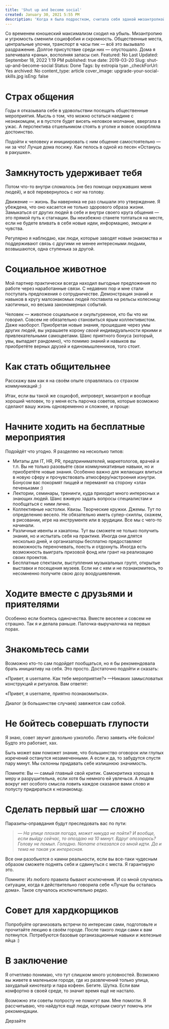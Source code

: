 ```yaml
---
title: 'Shut up and become social'
created: January 30, 2021 5:55 PM
description: 'Когда я была подростком, считала себя эдакой мизантропкой-одиночкой, которой чуждо людское общество и противна сама его суть. Слово «человечность» имело негативный подтекст, и звучало для моих ушей словно ругательство.'
---
```


Со временем юношеский максимализм сходил на убыль. Мизантропию и угрюмость сменили социофобия и скромность. Общественные места, центральные улочки, транспорт в часы пик — всё это вызывало раздражение. Долгое присутствие среди них — опустошало. Дома я залечивала «раны», восполняя запасы сил.
Featured: No
Last Updated: September 18, 2022 1:19 PM
published: true
date: 2019-03-20
Slug: shut-up-and-become-social
Status: Done
Tags: by extropia tyan
_checkForUrl: Yes
archived: No
content_type: article
cover_image: upgrade-your-social-skills.jpg
isEng: false

# Страх общения

Годы я отказывала себе в удовольствии посещать общественные мероприятия. Мысль о том, что можно остаться наедине с незнакомцем, и в пустоте будет висеть неловкое молчание, ввергала в ужас. А перспектива отшельником стоять в уголке и вовсе оскорбляла достоинство.

Подойти к человеку и инициировать с ним общение самостоятельно — ни за что! Лучше дома посижу. Как пелось в одной из песен «Останусь в ракушке».

# Замкнутость удерживает тебя

Потом что-то внутри сломалось (не без помощи окружавших меня людей), и всё перевернулось с ног на голову.

Движение — жизнь. Вы наверняка не раз слышали это утверждение. Я убеждена, что оно касается не только здорового образа жизни. Замыкаться от других людей в себе и внутри своего круга общения — это прямой путь к стагнации. Вы неизбежно станете топтаться на месте, если не будете вливать в себя новые идеи, информацию, эмоции и чувства.

Регулярно я наблюдаю, как люди, которые заводят новые знакомства и поддерживают связь с другими не менее интересными людьми, возвышаются, одна ступенька за другой.

# Социальное животное

Мой партнер практически всегда находил выгодные предложения по работе через наработанные связи. С недавних пор и мне стали поступать предложения о сотрудничестве. Демонстрация знаний и навыков в кругу малознакомых людей поставила на рельсы колесницу хаотичных, но весьма закономерных событий.

Человек — животное социальное и окультуренное, кто бы что ни говорил. Совсем не обязательно становиться ярым коллективистом. Даже наоборот. Приобретая новые знания, прошедшие через умы других людей, вы украшаете корону *_своей_* индивидуальности яркими и привлекательными самоцветами. Шанс приятного бонуса (который, увы, выпадает рандомно), что помимо знаний и навыков вы приобретёте верных друзей и единомышленников, того стоит.

# Как стать общительнее

Расскажу вам как я на своём опыте справлялась со страхом коммуникаций ;)

Итак, если вы такой же социофоб, интроверт, мизантроп и вообще хороший человек, то у меня есть парочка советов, которые возможно сделают вашу жизнь одновременно и сложнее, и проще:

# Начните ходить на бесплатные мероприятия

Подойдёт что угодно. Я разделяю на несколько типов:

- Митапы для IT, HR, PR, предпринимателей, маркетологов, врачей и т.п. Вы не только разовьёте свои коммуникативные навыки, но и приобретёте новые знания. Особенно важно для желающих влиться в новую сферу и прочувствовать атмосферу/настроения изнутри. Бонусом вас покормят пиццей и переманят на сторону «зла» печеньками :)
- Лектории, семинары, тренинги, куда приходит много интересных и знающих людей. Шанс вживую задать вопросы специалистам и пообщаться с ними лично.
- Коллективные настолки. Квизы. Творческие кружки. Джемы. Тут по определению весело. Не обязательно иметь супер-скиллы, скажем, в рисовании, игре на инструменте или в эрудиции. Все мы с чего-то начинали.
- Различные ивенты и хакатоны. Тут вы сможете не только получить знания, но и испытать себя на практике. Иногда они длятся несколько дней, и организаторы бесплатно предоставляют возможность переночевать, поесть и отдохнуть. Иногда есть возможность выиграть призовой фонд или грант на реализацию своих проектов.
- Бесплатные спектакли, выступления музыкальных групп, открытые выставки и посещения музеев. Если ни с кем и не познакомитесь, то несомненно получите свою дозу воодушевления.

# Ходите вместе с друзьями и приятелями

Особенно если боитесь одиночества. Вместе веселее и совсем не страшно. Так я и делала раньше. Палочка-выручалочка на первых порах.

# Знакомьтесь сами

Возможно кто-то сам подойдет пообщаться, но я бы рекомендовала брать инициативу на себя. Это просто. Достаточно подойти и сказать:

«Привет, я username. Как тебе мероприятие?» —Никаких замысловатых конструкций и ритуалов. Вам ответят:

«Привет, я username, приятно познакомиться».

Диалог (в большинстве случаев) завяжется сам собой.

# Не бойтесь совершать глупости

Я знаю, совет звучит довольно узколобо. Легко заявить «Не бойся»! Будто это работает, хах.

Быть может вам поможет знание, что большинство оговорок или глупых изречений останутся незамеченными. А если и да, то забудутся спустя пару минут. Мы склонны придавать себе излишнюю значимость.

Помните: Вы — самый главный свой критик. Самокритика хороша в меру и разрушительна, если хотя бы немного ей увлечься. А людям вокруг нет особого смысла ловить каждое сказаное вами слово и попусту придираться к незнакомцу.

# Сделать первый шаг — сложно

Паразиты-оправдания будут преследовать вас по пути:

> *— На улице плохая погода, может никуда не пойти? И вообще, если выйду сейчас, то опоздаю на 10 минут. Вдруг опозорюсь? Голову не помыл. Голодно. Noname отказался со мной идти. Да и тема не такая уж интересная.*
> 

Все они разобьются о камни реальности, если вы все-таки чудесным образом сможете поднять себя и сдвинуться с места. Я гарантирую это.

Помните: Из любого правила бывают исключения. И со мной случались ситуации, когда я действительно говорила себе «Лучше бы осталась дома». Такое случалось исключительно редко.

# Совет для хардкорщиков

Попробуйте организовать встречи по интересам сами, подготовьте и прочитайте лекцию в своём городе. После такого люди сами к вам потянутся. Потребуются базовые организационные навыки и железные яйца :)

# В заключение

Я отчетливо понимаю, что тут слишком много условностей. Возможно вы живете в маленьком городе, где из развлечений только улица, захудалый кинотеатр и пара кофеен. Бегите. Шутка. Если вам комфортно в своей среде, то значит время ещё не настало.

Возможно эти советы попросту не помогут вам. Мне помогли. Я рассчитываю, что найдутся ещё люди, которым смогут помочь эти рекомендации.

Дерзайте